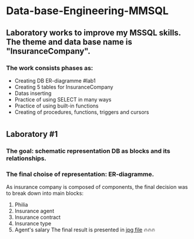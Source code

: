 # Data-base-Engineering-MMSQL
## Laboratory works to improve my MSSQL skills. The theme and data base name is "InsuranceCompany". 
### The work consists phases as:
  - Creating DB ER-diagramme #lab1
  - Creating 5 tables for InsuranceCompany
  - Datas inserting  
  - Practice of using SELECT in many ways
  - Practice of using built-in functions
  - Creating of procedures, functions, triggers and cursors

#
## Laboratory #1
### The goal: schematic representation DB as blocks and its relationships.
### The final choise of representation: ER-diagramme.
As insurance company is composed of components, the final decision was to break down into main blocks:
  1) Philia
  2) Insurance agent
  3) Insurance contract
  4) Insurance type
  5) Agent's salary
The final result is presented in [jpg file](https://github.com/MilaHalko/DB-InsuranceCompany/blob/main/InsuranceCompanyER.jpg) :fire::fire::fire:
